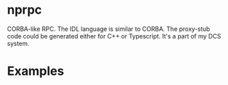 # nprpc

CORBA-like RPC. 
The IDL language is similar to CORBA.
The proxy-stub code could be generated either for C++ or Typescript.
It's a part of my DCS system.

# Examples



